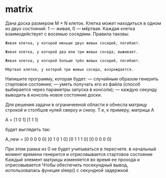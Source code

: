 # matrix

Дана доска размером M × N клеток. Клетка может находиться в одном из двух состояний: 1 — живая, 0 — мёртвая. 
Каждая клетка взаимодействует с восемью соседями. Правила таковы:

    Живая клетка, у которой меньше двух живых соседей, погибает.

    Живая клетка, у которой два или три живых соседа, выживает.

    Живая клетка, у которой больше трёх живых соседей, погибает.

    Мёртвая клетка, у которой три живых соседа, возрождается.

Напишите программу, которая будет:
— случайным образом генерить стартовое состояние;
— уметь получать его из файла (способ выбирается через параметры запуска в консоли);
— каждую секунду выводить в консоль новое состояние доски.
	
Для решения задачи в ограничееной области я обнесла матрицу строкой и столбцов нулей сверху и снизу. 
Т.е, к примеру, матрица А 

А =  [1 0 1] 
     [1 1 1]

будет выглядеть так:      

А_new = [0 0 0 0 0]
        ]0 1 0 1 0]
        [0 1 1 1 0]
        [0 0 0 0 0]
        
При этом рамка из 0 не будет учитываться в пересчете. в начальный момент времени генерится и отрисовывается стартовое состояние        
Каждый элемент матрицы изменяется во время ее прохода и отрисовывается
Чтобы обеспечить посекундный вывод, использовалась функция sleep() с секундной задержкой
